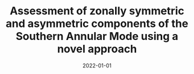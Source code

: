 ---
title: "Assessment of zonally symmetric and asymmetric components of the Southern Annular Mode using a novel approach"
collection: publications
permalink: /publication/2022-01-01-Assessment-of-zonally-symmetric-and-asymmetric-components-of-the-Southern-Annular-Mode-using-a-novel-approach
date: 2022-01-01
venue: 'Climate Dynamics'
paperurl: 'https://doi.org/10.1007/s00382-021-05896-5'
citation: ' Campitelli, Elio,  Diaz, Leandro B.,  Vera, Carolina, &quot;Assessment of zonally symmetric and asymmetric components of the Southern Annular Mode using a novel approach.&quot; Climate Dynamics, 2022.'
---